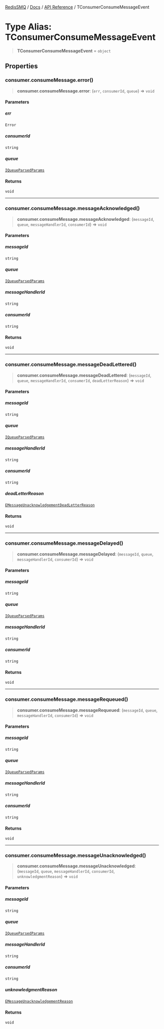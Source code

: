 [RedisSMQ](../../../README.md) / [Docs](../../README.md) / [API Reference](../README.md) / TConsumerConsumeMessageEvent

# Type Alias: TConsumerConsumeMessageEvent

> **TConsumerConsumeMessageEvent** = `object`

## Properties

### consumer.consumeMessage.error()

> **consumer.consumeMessage.error**: (`err`, `consumerId`, `queue`) => `void`

#### Parameters

##### err

`Error`

##### consumerId

`string`

##### queue

[`IQueueParsedParams`](../interfaces/IQueueParsedParams.md)

#### Returns

`void`

***

### consumer.consumeMessage.messageAcknowledged()

> **consumer.consumeMessage.messageAcknowledged**: (`messageId`, `queue`, `messageHandlerId`, `consumerId`) => `void`

#### Parameters

##### messageId

`string`

##### queue

[`IQueueParsedParams`](../interfaces/IQueueParsedParams.md)

##### messageHandlerId

`string`

##### consumerId

`string`

#### Returns

`void`

***

### consumer.consumeMessage.messageDeadLettered()

> **consumer.consumeMessage.messageDeadLettered**: (`messageId`, `queue`, `messageHandlerId`, `consumerId`, `deadLetterReason`) => `void`

#### Parameters

##### messageId

`string`

##### queue

[`IQueueParsedParams`](../interfaces/IQueueParsedParams.md)

##### messageHandlerId

`string`

##### consumerId

`string`

##### deadLetterReason

[`EMessageUnacknowledgementDeadLetterReason`](../enumerations/EMessageUnacknowledgementDeadLetterReason.md)

#### Returns

`void`

***

### consumer.consumeMessage.messageDelayed()

> **consumer.consumeMessage.messageDelayed**: (`messageId`, `queue`, `messageHandlerId`, `consumerId`) => `void`

#### Parameters

##### messageId

`string`

##### queue

[`IQueueParsedParams`](../interfaces/IQueueParsedParams.md)

##### messageHandlerId

`string`

##### consumerId

`string`

#### Returns

`void`

***

### consumer.consumeMessage.messageRequeued()

> **consumer.consumeMessage.messageRequeued**: (`messageId`, `queue`, `messageHandlerId`, `consumerId`) => `void`

#### Parameters

##### messageId

`string`

##### queue

[`IQueueParsedParams`](../interfaces/IQueueParsedParams.md)

##### messageHandlerId

`string`

##### consumerId

`string`

#### Returns

`void`

***

### consumer.consumeMessage.messageUnacknowledged()

> **consumer.consumeMessage.messageUnacknowledged**: (`messageId`, `queue`, `messageHandlerId`, `consumerId`, `unknowledgmentReason`) => `void`

#### Parameters

##### messageId

`string`

##### queue

[`IQueueParsedParams`](../interfaces/IQueueParsedParams.md)

##### messageHandlerId

`string`

##### consumerId

`string`

##### unknowledgmentReason

[`EMessageUnacknowledgementReason`](../enumerations/EMessageUnacknowledgementReason.md)

#### Returns

`void`
